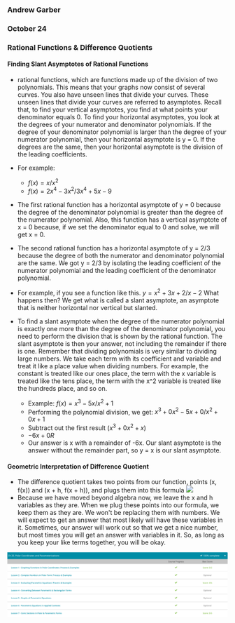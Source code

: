 ### Andrew Garber
### October 24
### Rational Functions & Difference Quotients

#### Finding Slant Asymptotes of Rational Functions
 - rational functions, which are functions made up of the division of two polynomials. This means that your graphs now consist of several curves. You also have unseen lines that divide your curves. These unseen lines that divide your curves are referred to asymptotes. Recall that, to find your vertical asymptotes, you find at what points your denominator equals 0. To find your horizontal asymptotes, you look at the degrees of your numerator and denominator polynomials. If the degree of your denominator polynomial is larger than the degree of your numerator polynomial, then your horizontal asymptote is y = 0. If the degrees are the same, then your horizontal asymptote is the division of the leading coefficients.
 - For example: 
    - $f(x) = x / x^2$
    - $f (x) = 2x^4 - 3x^2 / 3x^4 + 5x - 9$

 - The first rational function has a horizontal asymptote of y = 0 because the degree of the denominator polynomial is greater than the degree of the numerator polynomial. Also, this function has a vertical asymptote of x = 0 because, if we set the denominator equal to 0 and solve, we will get x = 0.
 - The second rational function has a horizontal asymptote of y = 2/3 because the degree of both the numerator and denominator polynomial are the same. We got y = 2/3 by isolating the leading coefficient of the numerator polynomial and the leading coefficient of the denominator polynomial.
 - For example, if you see a function like this. $y = x^2 + 3x +2 / x - 2$ What happens then? We get what is called a slant asymptote, an asymptote that is neither horizontal nor vertical but slanted.
 - To find a slant asymptote when the degree of the numerator polynomial is exactly one more than the degree of the denominator polynomial, you need to perform the division that is shown by the rational function. The slant asymptote is then your answer, not including the remainder if there is one. Remember that dividing polynomials is very similar to dividing large numbers. We take each term with its coefficient and variable and treat it like a place value when dividing numbers. For example, the constant is treated like our ones place, the term with the x variable is treated like the tens place, the term with the x^2 variable is treated like the hundreds place, and so on.
    - Example: $f (x) = x^3 - 5x / x^2 + 1$
    - Performing the polynomial division, we get: $x^3 + 0x^2 - 5x + 0 / x^2 + 0x +1$
    - Subtract out the first result $(x^3 + 0x^2 + x)$
    - $-6x + 0 R$
    - Our answer is x with a remainder of -6x. Our slant asymptote is the answer without the remainder part, so y = x is our slant asymptote.

#### Geometric Interpretation of Difference Quotient
 - The difference quotient takes two points from our function, points (x, f(x)) and (x + h, f(x + h)), and plugs them into this formula
 ![](https://study.com/cimages/multimages/16/graphdifferencequotient2.jpg)
 - Because we have moved beyond algebra now, we leave the x and h variables as they are. When we plug these points into our formula, we keep them as they are. We won't be replacing them with numbers. We will expect to get an answer that most likely will have these variables in it. Sometimes, our answer will work out so that we get a nice number, but most times you will get an answer with variables in it. So, as long as you keep your like terms together, you will be okay.

![Alt text](Media/polar_coords_parameterizations.png)